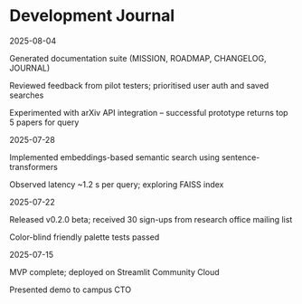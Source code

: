 # Development Journal

2025-08-04

Generated documentation suite (MISSION, ROADMAP, CHANGELOG, JOURNAL)

Reviewed feedback from pilot testers; prioritised user auth and saved searches

Experimented with arXiv API integration – successful prototype returns top 5 papers for query

2025-07-28

Implemented embeddings-based semantic search using sentence-transformers

Observed latency ~1.2 s per query; exploring FAISS index

2025-07-22

Released v0.2.0 beta; received 30 sign-ups from research office mailing list

Color-blind friendly palette tests passed

2025-07-15

MVP complete; deployed on Streamlit Community Cloud

Presented demo to campus CTO

